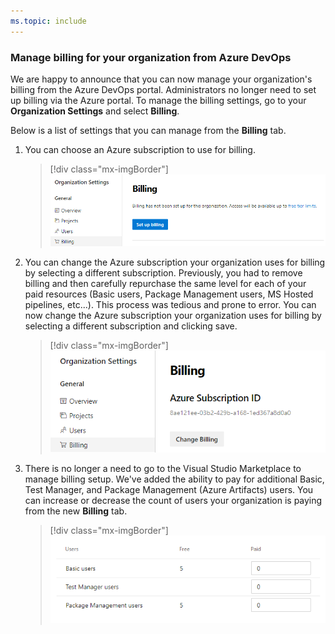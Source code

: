 ```yaml
---
ms.topic: include
---
```


### Manage billing for your organization from Azure DevOps

We are happy to announce that you can now manage your organization's billing from the Azure DevOps portal. Administrators no longer need to set up billing via the Azure portal. To manage the billing settings, go to your **Organization Settings** and select **Billing**.

Below is a list of settings that you can manage from the **Billing** tab.

1. You can choose an Azure subscription to use for billing.

    > [!div class="mx-imgBorder"]
    > ![Organization settings billing.](../../media/150_08.png "Organization settings billing")

2. You can change the Azure subscription your organization uses for billing by selecting a different subscription. Previously, you had to remove billing and then carefully repurchase the same level for each of your paid resources (Basic users, Package Management users, MS Hosted pipelines, etc...). This process was tedious and prone to error. You can now change the Azure subscription your organization uses for billing by selecting a different subscription and clicking save.

    > [!div class="mx-imgBorder"]
    > ![Billing Azure Subscription ID](../../media/150_09.png "Billing Azure Subscription ID")

3. There is no longer a need to go to the Visual Studio Marketplace to manage billing setup. We've added the ability to pay for additional Basic, Test Manager, and Package Management (Azure Artifacts) users. You can increase or decrease the count of users your organization is paying from the new **Billing** tab.

    > [!div class="mx-imgBorder"]
    > ![Billing pay for additional users.](../../media/150_10.png "Billing pay for additional users")
